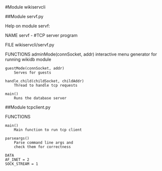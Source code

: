 #Module wikiservcli 

##Module servf.py

Help on module servf:

NAME
    servf - #TCP server program

FILE
    wikiservcli/servf.py

FUNCTIONS
    adminMode(connSocket, addr)
        interactive menu generator for running 
        wikidb module
        
    guestMode(connSocket, addr)
        Serves for guests
    
    handle_child(childSocket, childAddr)
        Thread to handle tcp requests

    main()
        Runs the database server


##Module tcpclient.py

FUNCTIONS

    main()
        Main function to run tcp client
    
    parseargs()
        Parse command line args and 
        check them for correctness

    DATA
    AF_INET = 2
    SOCK_STREAM = 1
